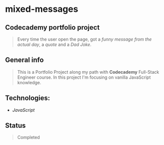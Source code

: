 # mixed-messages

## Codecademy portfolio project

> Every time the user open the page, got a *funny message from the actual day*, a *quote* and a *Dad Joke*.


## General info
> This is a Portfolio Project along my path with **Codecademy** Full-Stack Engineer course. In this project I'm focusing on vanilla JavaScript knowledge.

## Technologies:
* *JavaScript*

## Status
> Completed
